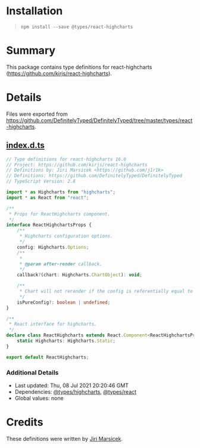 # Installation
> `npm install --save @types/react-highcharts`

# Summary
This package contains type definitions for react-highcharts (https://github.com/kirjs/react-highcharts).

# Details
Files were exported from https://github.com/DefinitelyTyped/DefinitelyTyped/tree/master/types/react-highcharts.
## [index.d.ts](https://github.com/DefinitelyTyped/DefinitelyTyped/tree/master/types/react-highcharts/index.d.ts)
````ts
// Type definitions for react-highcharts 16.0
// Project: https://github.com/kirjs/react-highcharts
// Definitions by: Jiri Marsicek <https://github.com/j1r1k>
// Definitions: https://github.com/DefinitelyTyped/DefinitelyTyped
// TypeScript Version: 2.8

import * as Highcharts from "highcharts";
import * as React from "react";

/**
 * Props for ReactHighcharts component.
 */
interface ReactHighchartsProps {
    /**
     * Highcharts configuration options.
     */
    config: Highcharts.Options;
    /**
     *
     * @param after-render callback.
     */
    callback?(chart: Highcharts.ChartObject): void;

    /**
     * Chart will not rerender if the config is referentially equal to previous and this property is true
     */
    isPureConfig?: boolean | undefined;
}

/**
 * React interface for highcharts.
 */
declare class ReactHighcharts extends React.Component<ReactHighchartsProps> {
    static Highcharts: Highcharts.Static;
}

export default ReactHighcharts;

````

### Additional Details
 * Last updated: Thu, 08 Jul 2021 20:20:46 GMT
 * Dependencies: [@types/highcharts](https://npmjs.com/package/@types/highcharts), [@types/react](https://npmjs.com/package/@types/react)
 * Global values: none

# Credits
These definitions were written by [Jiri Marsicek](https://github.com/j1r1k).
